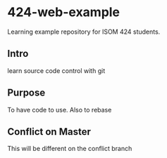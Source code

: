 # 424-web-example
Learning example repository for ISOM 424 students.

## Intro
learn source code control with git

## Purpose
To have code to use. Also to rebase

## Conflict on Master
This will be different on the conflict branch

